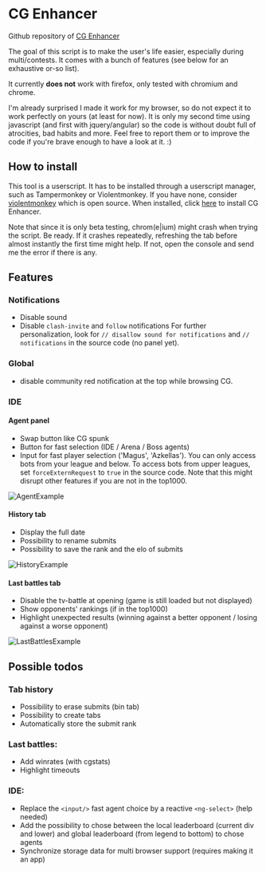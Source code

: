 # CG Enhancer

Github repository of [CG Enhancer](link-to-codingame-forum-post)

The goal of this script is to make the user's life easier, especially during multi/contests. It comes with a bunch of features (see below for an exhaustive or-so list).

It currently **does not** work with firefox, only tested with chromium and chrome.

I'm already surprised I made it work for my browser, so do not expect it to work perfectly on yours (at least for now). It is only my second time using javascript (and first with jquery/angular) so the code is without doubt full of atrocities, bad habits and more. Feel free to report them or to improve the code if you're brave enough to have a look at it. :)


## How to install

This tool is a userscript. It has to be installed through a userscript manager, such as Tampermonkey or Violentmonkey.
If you have none, consider [violentmonkey](https://chrome.google.com/webstore/detail/violentmonkey/jinjaccalgkegednnccohejagnlnfdag) which is open source.
When installed, click [here](https://github.com/Azkellas/cgenhancer/raw/master/script.user.js) to install CG Enhancer.

Note that since it is only beta testing, chrom(e|ium) might crash when trying the script. Be ready. If it crashes repeatedly, refreshing the tab before almost instantly the first time might help. If not, open the console and send me the error if there is any.

## Features

### Notifications
* Disable sound
* Disable `clash-invite` and `follow` notifications
For further personalization, look for `// disallow sound for notifications` and `// notifications` in the source code (no panel yet).

### Global
* disable community red notification at the top while browsing CG.

### IDE

#### Agent panel
* Swap button like CG spunk
* Button for fast selection (IDE / Arena / Boss agents)
* Input for fast player selection ('Magus', 'Azkellas'). You can only access bots from your league and below. To access bots from upper leagues, set `forceExternRequest` to `true` in the source code. Note that this might disrupt other features if you are not in the top1000.

![AgentExample](https://i.imgur.com/6lgwYNS.gif)


#### History tab
* Display the full date
* Possibility to rename submits
* Possibility to save the rank and the elo of submits

![HistoryExample](https://image.ibb.co/eDarJp/history.gif)


#### Last battles tab
* Disable the tv-battle at opening (game is still loaded but not displayed)
* Show opponents' rankings (if in the top1000)
* Highlight unexpected results (winning against a better opponent / losing against a worse opponent)

![LastBattlesExample](https://image.ibb.co/hTop4U/lastbattles.gif)


## Possible todos
### Tab history
* Possibility to erase submits (bin tab)
* Possibility to create tabs
* Automatically store the submit rank

### Last battles:
* Add winrates (with cgstats) 
* Highlight timeouts

### IDE:
* Replace the `<input/>` fast agent choice by a reactive `<ng-select>` (help needed)
* Add the possibility to chose between the local leaderboard (current div and lower) and global leaderboard (from legend to bottom) to chose agents
* Synchronize storage data for multi browser support (requires making it an app)
